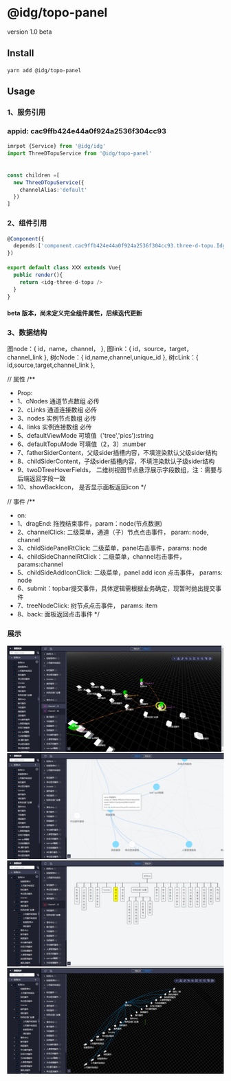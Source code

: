 <!--
 * @Author: Billy-S
 * @Description:
 * @Date: 2021-01-18 17:44:21
 * @LastEditTime: 2021-10-09 16:57:03
-->
# @idg/topo-panel
version 1.0 beta

## Install
`yarn add @idg/topo-panel`

## Usage
### 1、服务引用
### appid: cac9ffb424e44a0f924a2536f304cc93
```ts
imrpot {Service} from '@idg/idg'
import ThreeDTopuService from '@idg/topo-panel'


const children =[
  new ThreeDTopuService({
    channelAlias:'default'
  })
]
```

### 2、组件引用
```ts
@Component({
  depends:['component.cac9ffb424e44a0f924a2536f304cc93.three-d-topu.IdgThreeDTopu']
})

export default class XXX extends Vue{
  public render(){
    return <idg-three-d-topu />
  }
}
```

#### beta 版本，尚未定义完全组件属性，后续迭代更新

### 3、数据结构
图node：{
  id，name，channel，
},
图link：{
  id，source，target，channel_link
},
树cNode：{
  id,name,channel,unique_id
},
树cLink：{
  id,source,target,channel_link
},

// 属性
/**
 * Prop:
 * 1、cNodes 通道节点数组 必传
 * 2、cLinks 通道连接数组 必传
 * 3、nodes 实例节点数组 必传
 * 4、links 实例连接数组 必传
 * 5、defaultViewMode 可填值（'tree','pics'):string
 * 6、defaultTopuMode 可填值（2，3）:number
 * 7、fatherSiderContent，父级sider插槽内容，不填渲染默认父级sider结构
 * 8、childSiderContent，子级sider插槽内容，不填渲染默认子级sider结构
 * 9、twoDTreeHoverFields， 二维树视图节点悬浮展示字段数组，注：需要与后端返回字段一致
 * 10、showBackIcon， 是否显示面板返回icon
 */

// 事件
/**
 * on:
 * 1、dragEnd: 拖拽结束事件，param：node(节点数据)
 * 2、channelClick: 二级菜单，通道（子）节点点击事件， param: node, channel
 * 3、childSidePanelRtClick: 二级菜单，panel右击事件，params: node
 * 4、childSideChannelRtClick：二级菜单，channel右击事件， params:channel
 * 5、childSideAddIconClick: 二级菜单，panel add icon 点击事件， params: node
 * 6、submit：topbar提交事件，具体逻辑需根据业务确定，现暂时抛出提交事件
 * 7、treeNodeClick: 树节点点击事件， params: item
 * 8、back: 面板返回点击事件
 */


### 展示
![avatar](./mdImgs/1.png)
![avatar](./mdImgs/2.png)
![avatar](./mdImgs/3.png)
![avatar](./mdImgs/4.png)
